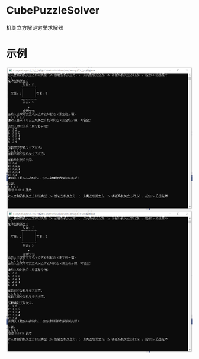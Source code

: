 # CubePuzzleSolver
机关立方解谜穷举求解器

# 示例
![P0](https://github.com/Myitian/CubePuzzleSolver/raw/main/P0.png)
![P1](https://github.com/Myitian/CubePuzzleSolver/raw/main/P1.png)